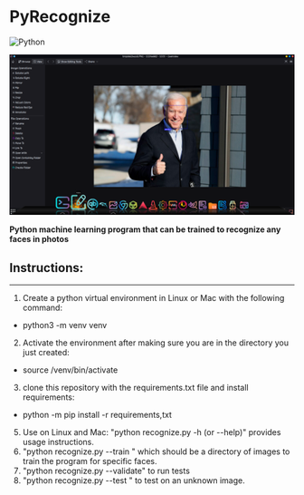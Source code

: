 # PyRecognize

![Python](https://img.shields.io/badge/python-3670A0?style=for-the-badge&logo=python&logoColor=ffdd54) 

![Screenshot](https://github.com/Francesco601/PyRecognize/blob/main/Screenshot_20230528_055729-1.png)


**Python machine learning program that can be trained to recognize any  faces in photos** 

## Instructions:
---
1) Create a python virtual environment in Linux or Mac with the following command:
  - python3 -m venv venv
  
2) Activate the environment after making sure you are in the directory you just created:
  - source /venv/bin/activate
3) clone this repository with the requirements.txt file and install requirements:
  - python -m pip install -r requirements,txt
5) Use on Linux and Mac: "python recognize.py -h (or --help)" provides usage instructions.
6) "python recognize.py --train <path to images>"  which should be  a directory of images to train the program for specific faces.
7) "python recognize.py --validate"  to run tests 
8) "python recognize.py --test <path to image>" to test on an unknown image.
  
  
